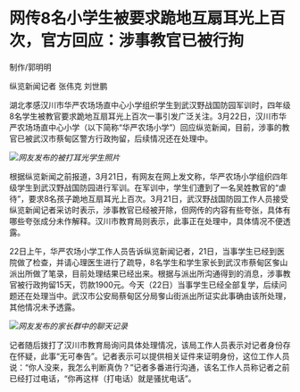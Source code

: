 # 网传8名小学生被要求跪地互扇耳光上百次，官方回应：涉事教官已被行拘

制作/郭明明

纵览新闻记者 张伟克 刘世鹏

湖北孝感汉川市华严农场场直中心小学组织学生到武汉野战国防园军训时，四年级8名学生被教官要求跪地互扇耳光上百次一事引发广泛关注。3月22日，汉川市华严农场场直中心小学（以下简称“华严农场小学”）回应纵览新闻，目前，涉事的教官已被武汉市蔡甸区警方行政拘留，后续情况还在处理中。

![](https://inews.gtimg.com/news_bt/OPdVIjxzha5lwSPSRjX_p-DqVqaT70R0UAq56eLH7Mr8gAA/1000)_网友发布的被打耳光学生照片_

根据纵览新闻之前报道，3月21日，有网友在网上发文称，华严农场小学组织四年级学生到武汉野战国防园进行军训。在军训中，学生们遭到了一名吴姓教官的“虐待”，要求8名孩子跪地互扇耳光上百次。3月21日，武汉野战国防园工作人员接受纵览新闻记者采访时表示，涉事教官已经被开除，但网传的内容有些夸张，具体有哪些夸张成分未作解释。汉川市教育局则表示，此事正在处理中，具体情况不便透露。

22日上午，华严农场小学工作人员告诉纵览新闻记者，21日，当事学生已经到医院做了检查，并请心理医生进行了疏导，8名学生和学生家长到武汉市蔡甸区奓山派出所做了笔录，目前处理结果已经出来。根据与派出所沟通得到的消息，涉事教官被行政拘留15天，罚款1900元。今天（22日）当事学生已经全部复学，后续问题还在处理当中。武汉市公安局蔡甸区分局奓山街派出所证实此事确由该所处理，其他情况未予透露。

![](https://inews.gtimg.com/news_bt/OLeJ2r8dZzu-hULHqxfY686A-YS5bDK7a4UKcCcahaQSIAA/1000)_网友发布的家长群中的聊天记录_

记者随后拨打了汉川市教育局询问具体处理情况，该局工作人员表示对记者身份存在怀疑，此事“无可奉告”。记者表示可以提供相关证件来证明身份，这位工作人员说：“你人没来，我怎么判断真伪？”记者多番进行沟通，该名工作人员称记者之前已经打过电话，“你再这样（打电话）就是骚扰电话”。

